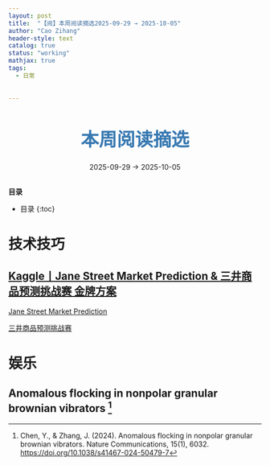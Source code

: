 ```yaml
---
layout: post
title:  "【阅】本周阅读摘选2025-09-29 → 2025-10-05"
author: "Cao Zihang"
header-style: text
catalog: true
status: "working"
mathjax: true
tags:
  - 日常
  
  
---
```

<center style="margin-bottom: 20px; margin-top: 50px"><font color="#3879B1" style="line-height: 1.4;font-weight: 700;font-size: 36px;box-sizing: border-box; ">本周阅读摘选</font></center>


<center style=" margin-bottom: 30px;">2025-09-29 → 2025-10-05</center>

<font style="font-weight: bold;">目录</font>

* 目录
{:toc}

# 技术技巧

## [Kaggle丨Jane Street Market Prediction & 三井商品预测挑战赛 金牌方案](https://www.kaggle.com/yuanzhezhou/competitions)

[Jane Street Market Prediction](https://www.kaggle.com/competitions/jane-street-real-time-market-data-forecasting/code?competitionId=84493&sortBy=voteCount&excludeNonAccessedDatasources=true)

[三井商品预测挑战赛](https://mp.weixin.qq.com/s?__biz=MzIyNjM2MzQyNg==&mid=2247712411&idx=1&sn=8aac37783cf1043d4624e9eda6678ebf&chksm=e9a0d01fd8f3a5a291ae2f7eb52d54daa1b3f7008fae39e313b2c10009f83dfce1f25f7d6a18&mpshare=1&scene=1&srcid=0927FoBJmQYu00FL2iRA0Jjk&sharer_shareinfo=075d6c8803287e2d26b8a7eaa59b5aea&sharer_shareinfo_first=075d6c8803287e2d26b8a7eaa59b5aea#rd)

# 娱乐

## Anomalous flocking in nonpolar granular brownian vibrators [^1]

[^1]: Chen, Y., & Zhang, J. (2024). Anomalous flocking in nonpolar granular brownian vibrators. Nature Communications, 15(1), 6032. https://doi.org/10.1038/s41467-024-50479-7
